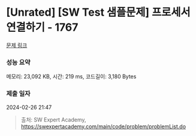 # [Unrated] [SW Test 샘플문제] 프로세서 연결하기 - 1767 

[문제 링크](https://swexpertacademy.com/main/code/problem/problemDetail.do?contestProbId=AV4suNtaXFEDFAUf) 

### 성능 요약

메모리: 23,092 KB, 시간: 219 ms, 코드길이: 3,180 Bytes

### 제출 일자

2024-02-26 21:47



> 출처: SW Expert Academy, https://swexpertacademy.com/main/code/problem/problemList.do